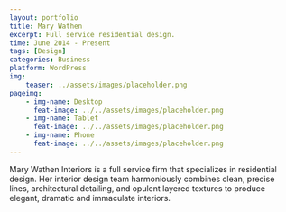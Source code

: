 ```yaml
---
layout: portfolio
title: Mary Wathen
excerpt: Full service residential design.
time: June 2014 - Present
tags: [Design]
categories: Business
platform: WordPress
img:
    teaser: ../assets/images/placeholder.png
pageimg:
    - img-name: Desktop
      feat-image: ../../assets/images/placeholder.png
    - img-name: Tablet
      feat-image: ../../assets/images/placeholder.png
    - img-name: Phone
      feat-image: ../../assets/images/placeholder.png
---
```


Mary Wathen Interiors is a full service firm that specializes in residential design. Her interior design team harmoniously combines clean, precise lines, architectural detailing, and opulent layered textures to produce elegant, dramatic and immaculate interiors.
